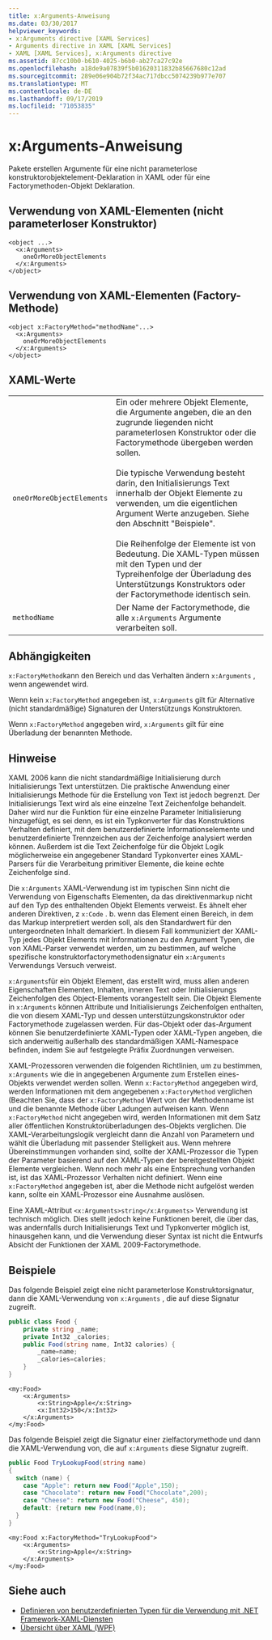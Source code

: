 ```yaml
---
title: x:Arguments-Anweisung
ms.date: 03/30/2017
helpviewer_keywords:
- x:Arguments directive [XAML Services]
- Arguments directive in XAML [XAML Services]
- XAML [XAML Services], x:Arguments directive
ms.assetid: 87cc10b0-b610-4025-b6b0-ab27ca27c92e
ms.openlocfilehash: a18de9a07839f5b01620311832b85667680c12ad
ms.sourcegitcommit: 289e06e904b72f34ac717dbcc5074239b977e707
ms.translationtype: MT
ms.contentlocale: de-DE
ms.lasthandoff: 09/17/2019
ms.locfileid: "71053835"
---
```

# <a name="xarguments-directive"></a>x:Arguments-Anweisung
Pakete erstellen Argumente für eine nicht parameterlose konstruktorobjektelement-Deklaration in XAML oder für eine Factorymethoden-Objekt Deklaration.  
  
## <a name="xaml-element-usage-nonparameterless-constructor"></a>Verwendung von XAML-Elementen (nicht parameterloser Konstruktor)  
  
```xaml  
<object ...>  
  <x:Arguments>  
    oneOrMoreObjectElements  
  </x:Arguments>  
</object>  
```  
  
## <a name="xaml-element-usage-factory-method"></a>Verwendung von XAML-Elementen (Factory-Methode)  
  
```xaml  
<object x:FactoryMethod="methodName"...>  
  <x:Arguments>  
    oneOrMoreObjectElements  
  </x:Arguments>  
</object>  
```  
  
## <a name="xaml-values"></a>XAML-Werte  
  
|||  
|-|-|  
|`oneOrMoreObjectElements`|Ein oder mehrere Objekt Elemente, die Argumente angeben, die an den zugrunde liegenden nicht parameterlosen Konstruktor oder die Factorymethode übergeben werden sollen.<br /><br /> Die typische Verwendung besteht darin, den Initialisierungs Text innerhalb der Objekt Elemente zu verwenden, um die eigentlichen Argument Werte anzugeben. Siehe den Abschnitt "Beispiele".<br /><br /> Die Reihenfolge der Elemente ist von Bedeutung. Die XAML-Typen müssen mit den Typen und der Typreihenfolge der Überladung des Unterstützungs Konstruktors oder der Factorymethode identisch sein.|  
|`methodName`|Der Name der Factorymethode, die alle `x:Arguments` Argumente verarbeiten soll.|  
  
## <a name="dependencies"></a>Abhängigkeiten  
 `x:FactoryMethod`kann den Bereich und das Verhalten ändern `x:Arguments` , wenn angewendet wird.  
  
 Wenn kein `x:FactoryMethod` angegeben ist, `x:Arguments` gilt für Alternative (nicht standardmäßige) Signaturen der Unterstützungs Konstruktoren.  
  
 Wenn `x:FactoryMethod` angegeben wird, `x:Arguments` gilt für eine Überladung der benannten Methode.  
  
## <a name="remarks"></a>Hinweise  
 XAML 2006 kann die nicht standardmäßige Initialisierung durch Initialisierungs Text unterstützen. Die praktische Anwendung einer Initialisierungs Methode für die Erstellung von Text ist jedoch begrenzt. Der Initialisierungs Text wird als eine einzelne Text Zeichenfolge behandelt. Daher wird nur die Funktion für eine einzelne Parameter Initialisierung hinzugefügt, es sei denn, es ist ein Typkonverter für das Konstruktions Verhalten definiert, mit dem benutzerdefinierte Informationselemente und benutzerdefinierte Trennzeichen aus der Zeichenfolge analysiert werden können. Außerdem ist die Text Zeichenfolge für die Objekt Logik möglicherweise ein angegebener Standard Typkonverter eines XAML-Parsers für die Verarbeitung primitiver Elemente, die keine echte Zeichenfolge sind.  
  
 Die `x:Arguments` XAML-Verwendung ist im typischen Sinn nicht die Verwendung von Eigenschafts Elementen, da das direktivenmarkup nicht auf den Typ des enthaltenden Objekt Elements verweist. Es ähnelt eher anderen Direktiven, z `x:Code` . b. wenn das Element einen Bereich, in dem das Markup interpretiert werden soll, als den Standardwert für den untergeordneten Inhalt demarkiert. In diesem Fall kommuniziert der XAML-Typ jedes Objekt Elements mit Informationen zu den Argument Typen, die von XAML-Parser verwendet werden, um zu bestimmen, auf welche spezifische konstruktorfactorymethodensignatur ein `x:Arguments` Verwendungs Versuch verweist.  
  
 `x:Arguments`für ein Objekt Element, das erstellt wird, muss allen anderen Eigenschaften Elementen, Inhalten, inneren Text oder Initialisierungs Zeichenfolgen des Object-Elements vorangestellt sein. Die Objekt Elemente in `x:Arguments` können Attribute und Initialisierungs Zeichenfolgen enthalten, die von diesem XAML-Typ und dessen unterstützungskonstruktor oder Factorymethode zugelassen werden. Für das-Objekt oder das-Argument können Sie benutzerdefinierte XAML-Typen oder XAML-Typen angeben, die sich anderweitig außerhalb des standardmäßigen XAML-Namespace befinden, indem Sie auf festgelegte Präfix Zuordnungen verweisen.  
  
 XAML-Prozessoren verwenden die folgenden Richtlinien, um zu bestimmen, `x:Arguments` wie die in angegebenen Argumente zum Erstellen eines-Objekts verwendet werden sollen. Wenn `x:FactoryMethod` angegeben wird, werden Informationen mit dem angegebenen `x:FactoryMethod` verglichen (Beachten Sie, dass der `x:FactoryMethod` Wert von der Methodenname ist und die benannte Methode über Ladungen aufweisen kann. Wenn `x:FactoryMethod` nicht angegeben wird, werden Informationen mit dem Satz aller öffentlichen Konstruktorüberladungen des-Objekts verglichen. Die XAML-Verarbeitungslogik vergleicht dann die Anzahl von Parametern und wählt die Überladung mit passender Stelligkeit aus. Wenn mehrere Übereinstimmungen vorhanden sind, sollte der XAML-Prozessor die Typen der Parameter basierend auf den XAML-Typen der bereitgestellten Objekt Elemente vergleichen. Wenn noch mehr als eine Entsprechung vorhanden ist, ist das XAML-Prozessor Verhalten nicht definiert. Wenn eine `x:FactoryMethod` angegeben ist, aber die Methode nicht aufgelöst werden kann, sollte ein XAML-Prozessor eine Ausnahme auslösen.  
  
 Eine XAML-Attribut `<x:Arguments>string</x:Arguments>` Verwendung ist technisch möglich. Dies stellt jedoch keine Funktionen bereit, die über das, was andernfalls durch Initialisierungs Text und Typkonverter möglich ist, hinausgehen kann, und die Verwendung dieser Syntax ist nicht die Entwurfs Absicht der Funktionen der XAML 2009-Factorymethode.  
  
## <a name="examples"></a>Beispiele  
 Das folgende Beispiel zeigt eine nicht parameterlose Konstruktorsignatur, dann die XAML-Verwendung von `x:Arguments` , die auf diese Signatur zugreift.  
  
```csharp  
public class Food {  
    private string _name;  
    private Int32 _calories;  
    public Food(string name, Int32 calories) {  
        _name=name;  
        _calories=calories;  
    }  
}  
```  
  
```xaml  
<my:Food>  
    <x:Arguments>  
        <x:String>Apple</x:String>  
        <x:Int32>150</x:Int32>  
    </x:Arguments>  
</my:Food>  
```  
  
 Das folgende Beispiel zeigt die Signatur einer zielfactorymethode und dann die XAML-Verwendung von, die auf `x:Arguments` diese Signatur zugreift.  
  
```csharp  
public Food TryLookupFood(string name)  
{  
  switch (name) {  
    case "Apple": return new Food("Apple",150);  
    case "Chocolate": return new Food("Chocolate",200);  
    case "Cheese": return new Food("Cheese", 450);  
    default: {return new Food(name,0);  
  }  
}  
```  
  
```xaml  
<my:Food x:FactoryMethod="TryLookupFood">  
    <x:Arguments>  
        <x:String>Apple</x:String>  
    </x:Arguments>  
</my:Food>  
```  
  
## <a name="see-also"></a>Siehe auch

- [Definieren von benutzerdefinierten Typen für die Verwendung mit .NET Framework-XAML-Diensten](defining-custom-types-for-use-with-net-framework-xaml-services.md)
- [Übersicht über XAML (WPF)](../wpf/advanced/xaml-overview-wpf.md)
